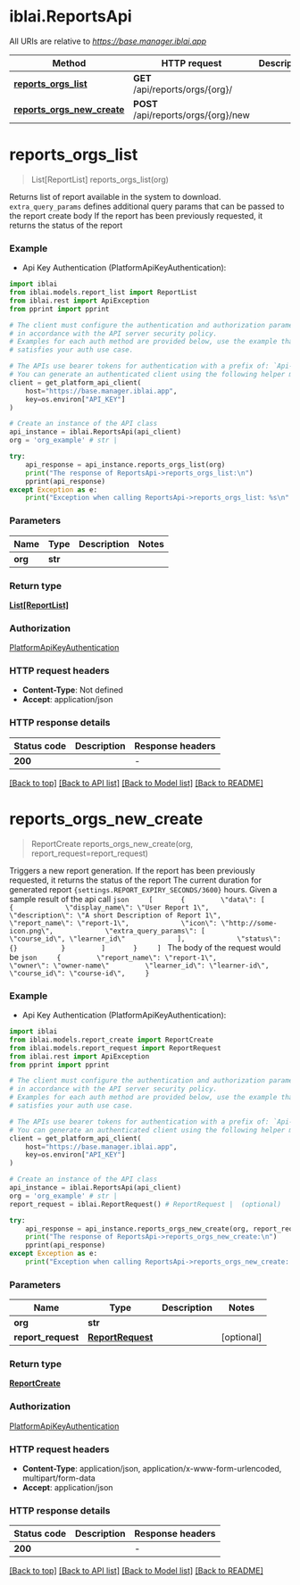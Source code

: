 # iblai.ReportsApi

All URIs are relative to *https://base.manager.iblai.app*

Method | HTTP request | Description
------------- | ------------- | -------------
[**reports_orgs_list**](ReportsApi.md#reports_orgs_list) | **GET** /api/reports/orgs/{org}/ | 
[**reports_orgs_new_create**](ReportsApi.md#reports_orgs_new_create) | **POST** /api/reports/orgs/{org}/new | 


# **reports_orgs_list**
> List[ReportList] reports_orgs_list(org)



Returns list of report available in the system to download.     `extra_query_params` defines additional query params that can be passed to the report create body If the report has been previously requested, it returns the status of the report

### Example

* Api Key Authentication (PlatformApiKeyAuthentication):

```python
import iblai
from iblai.models.report_list import ReportList
from iblai.rest import ApiException
from pprint import pprint

# The client must configure the authentication and authorization parameters
# in accordance with the API server security policy.
# Examples for each auth method are provided below, use the example that
# satisfies your auth use case.

# The APIs use bearer tokens for authentication with a prefix of: `Api-Key`
# You can generate an authenticated client using the following helper method
client = get_platform_api_client(
    host="https://base.manager.iblai.app", 
    key=os.environ["API_KEY"]
)

# Create an instance of the API class
api_instance = iblai.ReportsApi(api_client)
org = 'org_example' # str | 

try:
    api_response = api_instance.reports_orgs_list(org)
    print("The response of ReportsApi->reports_orgs_list:\n")
    pprint(api_response)
except Exception as e:
    print("Exception when calling ReportsApi->reports_orgs_list: %s\n" % e)
```



### Parameters


Name | Type | Description  | Notes
------------- | ------------- | ------------- | -------------
 **org** | **str**|  | 

### Return type

[**List[ReportList]**](ReportList.md)

### Authorization

[PlatformApiKeyAuthentication](../README.md#PlatformApiKeyAuthentication)

### HTTP request headers

 - **Content-Type**: Not defined
 - **Accept**: application/json

### HTTP response details

| Status code | Description | Response headers |
|-------------|-------------|------------------|
**200** |  |  -  |

[[Back to top]](#) [[Back to API list]](../README.md#documentation-for-api-endpoints) [[Back to Model list]](../README.md#documentation-for-models) [[Back to README]](../README.md)

# **reports_orgs_new_create**
> ReportCreate reports_orgs_new_create(org, report_request=report_request)



Triggers a new report generation.  If the report has been previously requested, it returns the status of the report  The current duration for generated report `{settings.REPORT_EXPIRY_SECONDS/3600}` hours.  Given a sample result of the api call  ```json     [       {         \"data\": [           {             \"display_name\": \"User Report 1\",             \"description\": \"A short Description of Report 1\",             \"report_name\": \"report-1\",             \"icon\": \"http://some-icon.png\",             \"extra_query_params\": [               \"course_id\", \"learner_id\"             ],             \"status\": {}           }         ]       }     ] ```  The body of the request would be ```json     {         \"report_name\": \"report-1\",         \"owner\": \"owner-name\"         \"learner_id\": \"learner-id\",         \"course_id\": \"course-id\",     } ```

### Example

* Api Key Authentication (PlatformApiKeyAuthentication):

```python
import iblai
from iblai.models.report_create import ReportCreate
from iblai.models.report_request import ReportRequest
from iblai.rest import ApiException
from pprint import pprint

# The client must configure the authentication and authorization parameters
# in accordance with the API server security policy.
# Examples for each auth method are provided below, use the example that
# satisfies your auth use case.

# The APIs use bearer tokens for authentication with a prefix of: `Api-Key`
# You can generate an authenticated client using the following helper method
client = get_platform_api_client(
    host="https://base.manager.iblai.app", 
    key=os.environ["API_KEY"]
)

# Create an instance of the API class
api_instance = iblai.ReportsApi(api_client)
org = 'org_example' # str | 
report_request = iblai.ReportRequest() # ReportRequest |  (optional)

try:
    api_response = api_instance.reports_orgs_new_create(org, report_request=report_request)
    print("The response of ReportsApi->reports_orgs_new_create:\n")
    pprint(api_response)
except Exception as e:
    print("Exception when calling ReportsApi->reports_orgs_new_create: %s\n" % e)
```



### Parameters


Name | Type | Description  | Notes
------------- | ------------- | ------------- | -------------
 **org** | **str**|  | 
 **report_request** | [**ReportRequest**](ReportRequest.md)|  | [optional] 

### Return type

[**ReportCreate**](ReportCreate.md)

### Authorization

[PlatformApiKeyAuthentication](../README.md#PlatformApiKeyAuthentication)

### HTTP request headers

 - **Content-Type**: application/json, application/x-www-form-urlencoded, multipart/form-data
 - **Accept**: application/json

### HTTP response details

| Status code | Description | Response headers |
|-------------|-------------|------------------|
**200** |  |  -  |

[[Back to top]](#) [[Back to API list]](../README.md#documentation-for-api-endpoints) [[Back to Model list]](../README.md#documentation-for-models) [[Back to README]](../README.md)

